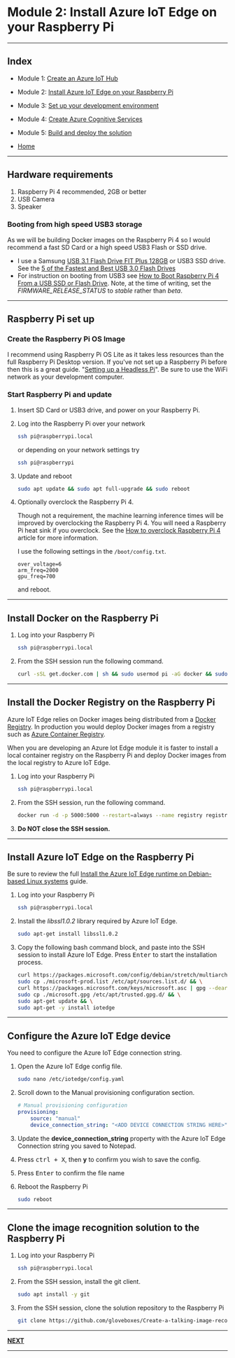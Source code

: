 # Module 2: Install Azure IoT Edge on your Raspberry Pi

---

## Index

* Module 1: [Create an Azure IoT Hub](../module_1_create_iot_hub/README.md)
* Module 2: [Install Azure IoT Edge on your Raspberry Pi](../module_2_install_azure_iot_edge/README.md)
* Module 3: [Set up your development environment](../module_3_set_up_computer/README.md)
* Module 4: [Create Azure Cognitive Services](../module_4_create_azure_resources/README.md)
* Module 5: [Build and deploy the solution](../module_5_building_the_solution/README.md)

* [Home](../../README.md)

---

## Hardware requirements

1. Raspberry Pi 4 recommended, 2GB or better
2. USB Camera
3. Speaker

### Booting from high speed USB3 storage

As we will be building Docker images on the Raspberry Pi 4 so I would recommend a fast SD Card or a high speed USB3 Flash or SSD drive.

* I use a Samsung [USB 3.1 Flash Drive FIT Plus 128GB](https://www.samsung.com/us/computing/memory-storage/usb-flash-drives/usb-3-1-flash-drive-fit-plus-128gb-muf-128ab-am/) or USB3 SSD drive. See the [5 of the Fastest and Best USB 3.0 Flash Drives](https://www.makeuseof.com/tag/5-of-the-fastest-usb-3-0-flash-drives-you-should-buy/)
* For instruction on booting from USB3 see [How to Boot Raspberry Pi 4 From a USB SSD or Flash Drive](https://www.tomshardware.com/how-to/boot-raspberry-pi-4-usb). Note, at the time of writing, set the *FIRMWARE_RELEASE_STATUS* to *stable* rather than *beta*.

---

## Raspberry Pi set up

### Create the Raspberry Pi OS Image

I recommend using Raspberry Pi OS Lite as it takes less resources than the full Raspberry Pi Desktop version. If you've not set up a Raspberry Pi before then this is a great guide. "[Setting up a Headless Pi](https://learn.pimoroni.com/tutorial/sandyj/setting-up-a-headless-pi)". Be sure to use the WiFi network as your development computer.



### Start Raspberry Pi and update

1. Insert SD Card or USB3 drive, and power on your Raspberry Pi.
2. Log into the Raspberry Pi over your network

    ```bash
    ssh pi@raspberrypi.local
    ```

    or depending on your network settings try

    ```bash
    ssh pi@raspberrypi
    ```

3. Update and reboot

    ```bash
    sudo apt update && sudo apt full-upgrade && sudo reboot
    ```

4. Optionally overclock the Raspberry Pi 4.

    Though not a requirement, the machine learning inference times will be improved by overclocking the Raspberry Pi 4. You will need a Raspberry Pi heat sink if you overclock. See the [How to overclock Raspberry Pi 4](https://magpi.raspberrypi.org/articles/how-to-overclock-raspberry-pi-4) article for more information. 

    I use the following settings in the ```/boot/config.txt```.

    ```text
    over_voltage=6
    arm_freq=2000
    gpu_freq=700
    ```

    and reboot.

---

## Install Docker on the Raspberry Pi

1. Log into your Raspberry Pi

    ```bash
    ssh pi@raspberrypi.local
    ```

2. From the SSH session run the following command.

    ```bash
    curl -sSL get.docker.com | sh && sudo usermod pi -aG docker && sudo reboot
    ```

---

## Install the Docker Registry on the Raspberry Pi

Azure IoT Edge relies on Docker images being distributed from a [Docker Registry](https://docs.docker.com/registry/). In production you would deploy Docker images from a registry such as [Azure Container Registry](https://azure.microsoft.com/en-us/services/container-registry/?WT.mc_id=julyot-tir-dglover).

When you are developing an Azure Iot Edge module it is faster to install a local container registry on the Raspberry Pi and deploy Docker images from the local registry to Azure IoT Edge.

1. Log into your Raspberry Pi

    ```bash
    ssh pi@raspberrypi.local
    ```

2. From the SSH session, run the following command.

    ```bash
    docker run -d -p 5000:5000 --restart=always --name registry registry:2
    ```
3. **Do NOT close the SSH session.**

---

## Install Azure IoT Edge on the Raspberry Pi

Be sure to review the full [Install the Azure IoT Edge runtime on Debian-based Linux systems](https://docs.microsoft.com/en-us/azure/iot-edge/how-to-install-iot-edge-linux?WT.mc_id=julyot-tir-dglover) guide.

1. Log into your Raspberry Pi

    ```bash
    ssh pi@raspberrypi.local
    ```

2. Install the *libssl1.0.2* library required by Azure IoT Edge.

    ```bash
    sudo apt-get install libssl1.0.2
    ```

3. Copy the following bash command block, and paste into the SSH session to install Azure IoT Edge. Press <kbd>Enter</kbd> to start the installation process.

    ```bash
    curl https://packages.microsoft.com/config/debian/stretch/multiarch/prod.list > ./microsoft-prod.list && \
    sudo cp ./microsoft-prod.list /etc/apt/sources.list.d/ && \
    curl https://packages.microsoft.com/keys/microsoft.asc | gpg --dearmor > microsoft.gpg && \
    sudo cp ./microsoft.gpg /etc/apt/trusted.gpg.d/ && \
    sudo apt-get update && \
    sudo apt-get -y install iotedge
    ```

---

## Configure the Azure IoT Edge device

You need to configure the Azure IoT Edge connection string.

1. Open the Azure IoT Edge config file.

    ```bash
    sudo nano /etc/iotedge/config.yaml
    ```

2. Scroll down to the Manual provisioning configuration section.

    ```yaml
    # Manual provisioning configuration
    provisioning:
        source: "manual"
        device_connection_string: "<ADD DEVICE CONNECTION STRING HERE>"
    ```

3. Update the **device_connection_string** property with the Azure IoT Edge Connection string you saved to Notepad.

4. Press <kbd>ctrl + X</kbd>, then **y** to confirm you wish to save the config.
5. Press <kbd>Enter</kbd> to confirm the file name

6. Reboot the Raspberry Pi

    ```bash
    sudo reboot
    ```

---

## Clone the image recognition solution to the Raspberry Pi

1. Log into your Raspberry Pi

    ```bash
    ssh pi@raspberrypi.local
    ```

2. From the SSH session, install the git client.

    ```bash
    sudo apt install -y git
    ```

3. From the SSH session, clone the solution repository to the Raspberry Pi

    ```bash
    git clone https://github.com/gloveboxes/Create-a-talking-image-recognition-solution-with-Azure-IoT-Edge-Azure-Cognitive-Services.git
    ```

---

**[NEXT](../module_3_set_up_computer/README.md)**

---
